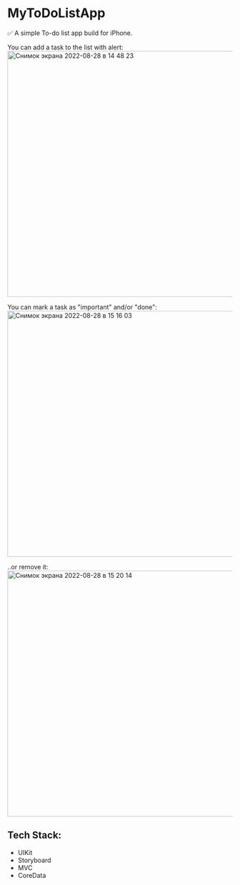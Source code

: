 # MyToDoListApp

✅ A simple To-do list app build for iPhone.

You can add a task to the list with alert:  
<img width="551" alt="Снимок экрана 2022-08-28 в 14 48 23" src="https://user-images.githubusercontent.com/89098002/187073279-1a4694eb-1e40-4919-9a0d-30ca241573a8.png">

You can mark a task as "important" and/or "done":  
<img width="551" alt="Снимок экрана 2022-08-28 в 15 16 03" src="https://user-images.githubusercontent.com/89098002/187073769-7f6c234a-bb8e-4f60-8e68-3a1351a1be9a.png">

..or remove it:  
<img width="551" alt="Снимок экрана 2022-08-28 в 15 20 14" src="https://user-images.githubusercontent.com/89098002/187073898-6a3885b7-a1f9-4810-83d7-c1182716b699.png">

## Tech Stack:  
* UIKit
* Storyboard
* MVC
* CoreData
